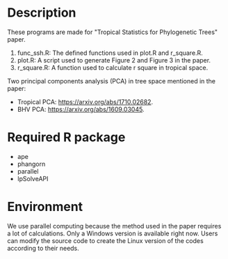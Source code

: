 # Description
These programs are made for "Tropical Statistics for Phylogenetic Trees" paper.

1. func_ssh.R: The defined functions used in plot.R and r_square.R.
2. plot.R:     A script used to generate Figure 2 and Figure 3 in the paper.
3. r_square.R: A function used to calculate r square in tropical space.

Two principal components analysis (PCA) in tree space mentioned in the paper:

* Tropical PCA: https://arxiv.org/abs/1710.02682.
* BHV PCA: https://arxiv.org/abs/1609.03045.

# Required R package

* ape
* phangorn
* parallel
* lpSolveAPI

# Environment
We use parallel computing because the method used in the paper requires a lot of calculations. Only a Windows version is available right now. Users can modify the source code to create the Linux version of the codes according to their needs.
